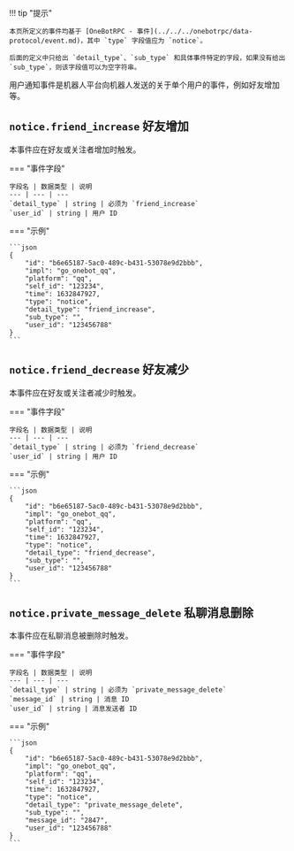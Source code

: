 !!! tip "提示"

    本页所定义的事件均基于 [OneBotRPC - 事件](../../../onebotrpc/data-protocol/event.md)，其中 `type` 字段值应为 `notice`。

    后面的定义中只给出 `detail_type`、`sub_type` 和具体事件特定的字段，如果没有给出 `sub_type`，则该字段值可以为空字符串。

用户通知事件是机器人平台向机器人发送的关于单个用户的事件，例如好友增加等。

## `notice.friend_increase` 好友增加

本事件应在好友或关注者增加时触发。

=== "事件字段"

    字段名 | 数据类型 | 说明
    --- | --- | ---
    `detail_type` | string | 必须为 `friend_increase`
    `user_id` | string | 用户 ID

=== "示例"

    ```json
    {
        "id": "b6e65187-5ac0-489c-b431-53078e9d2bbb",
        "impl": "go_onebot_qq",
        "platform": "qq",
        "self_id": "123234",
        "time": 1632847927,
        "type": "notice",
        "detail_type": "friend_increase",
        "sub_type": "",
        "user_id": "123456788"
    }
    ```

## `notice.friend_decrease` 好友减少

本事件应在好友或关注者减少时触发。

=== "事件字段"

    字段名 | 数据类型 | 说明
    --- | --- | ---
    `detail_type` | string | 必须为 `friend_decrease`
    `user_id` | string | 用户 ID

=== "示例"

    ```json
    {
        "id": "b6e65187-5ac0-489c-b431-53078e9d2bbb",
        "impl": "go_onebot_qq",
        "platform": "qq",
        "self_id": "123234",
        "time": 1632847927,
        "type": "notice",
        "detail_type": "friend_decrease",
        "sub_type": "",
        "user_id": "123456788"
    }
    ```

## `notice.private_message_delete` 私聊消息删除

本事件应在私聊消息被删除时触发。

=== "事件字段"

    字段名 | 数据类型 | 说明
    --- | --- | ---
    `detail_type` | string | 必须为 `private_message_delete`
    `message_id` | string | 消息 ID
    `user_id` | string | 消息发送者 ID

=== "示例"

    ```json
    {
        "id": "b6e65187-5ac0-489c-b431-53078e9d2bbb",
        "impl": "go_onebot_qq",
        "platform": "qq",
        "self_id": "123234",
        "time": 1632847927,
        "type": "notice",
        "detail_type": "private_message_delete",
        "sub_type": "",
        "message_id": "2847",
        "user_id": "123456788"
    }
    ```
